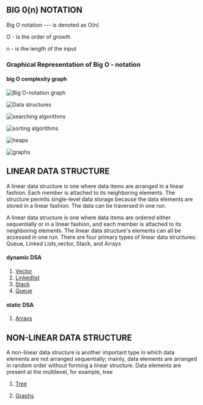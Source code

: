 ## BIG 0(n) NOTATION
Big O notation --- is denoted as O(n)

O - is the order of growth

n - is the length of the input


### Graphical Representation of Big O - notation
#### big O complexity graph

![Big O-notation graph](https://paper-attachments.dropbox.com/s_2D428973624E7FC84C7D69D11421DE762BEA6B6F3361231FCDCAE0425D14526F_1664885448372_Untitled.drawio+17.png)

![Data structures](https://he-s3.s3.amazonaws.com/media/uploads/c14cb1f.JPG)

![searching algorithms](https://he-s3.s3.amazonaws.com/media/uploads/1e0079d.JPG)

![sorting algorithms](https://he-s3.s3.amazonaws.com/media/uploads/2d5308d.JPG)

![heaps](https://he-s3.s3.amazonaws.com/media/uploads/3a17756.JPG)

![graphs](https://he-s3.s3.amazonaws.com/media/uploads/526213e.JPG)

## LINEAR DATA STRUCTURE
A linear data structure is one where data items are arranged in a linear fashion. Each member is attached to its neighboring elements. The structure permits single-level data storage because the data elements are stored in a linear fashion. The data can be traversed in one run.

A linear data structure is one where data items are ordered either sequentially or in a linear fashion, and each member is attached to its neighboring elements. The linear data structure's elements can all be accessed in one run. There are four primary types of linear data structures: Queue, Linked Lists,vector, Stack, and Arrays
#### dynamic DSA
1. [Vector]()
2. [Linkedlist]()
3. [Stack]()
4. [Queue]()

#### static DSA 
1. [Arrays]()


## NON-LINEAR DATA STRUCTURE

A non-linear data structure is another important type in which data elements are not arranged sequentially; mainly, data elements are arranged in random order without forming a linear structure. Data elements are present at the multilevel, for example, tree

1. [Tree]()  

2. [Graphs]()   
